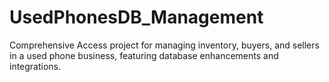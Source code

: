 # UsedPhonesDB_Management
Comprehensive Access project for managing inventory, buyers, and sellers in a used phone business, featuring database enhancements and integrations.
